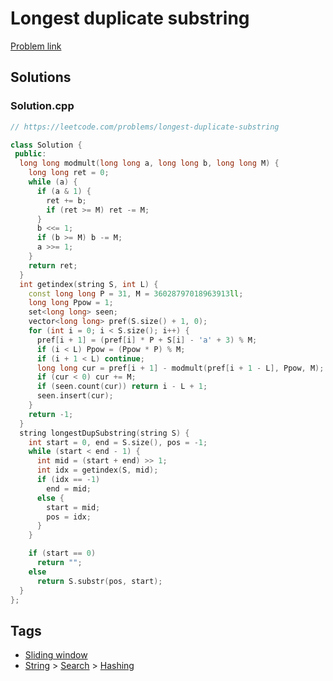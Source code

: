 # Longest duplicate substring

[Problem link](https://leetcode.com/problems/longest-duplicate-substring)

## Solutions


### Solution.cpp
```cpp
// https://leetcode.com/problems/longest-duplicate-substring

class Solution {
 public:
  long long modmult(long long a, long long b, long long M) {
    long long ret = 0;
    while (a) {
      if (a & 1) {
        ret += b;
        if (ret >= M) ret -= M;
      }
      b <<= 1;
      if (b >= M) b -= M;
      a >>= 1;
    }
    return ret;
  }
  int getindex(string S, int L) {
    const long long P = 31, M = 36028797018963913ll;
    long long Ppow = 1;
    set<long long> seen;
    vector<long long> pref(S.size() + 1, 0);
    for (int i = 0; i < S.size(); i++) {
      pref[i + 1] = (pref[i] * P + S[i] - 'a' + 3) % M;
      if (i < L) Ppow = (Ppow * P) % M;
      if (i + 1 < L) continue;
      long long cur = pref[i + 1] - modmult(pref[i + 1 - L], Ppow, M);
      if (cur < 0) cur += M;
      if (seen.count(cur)) return i - L + 1;
      seen.insert(cur);
    }
    return -1;
  }
  string longestDupSubstring(string S) {
    int start = 0, end = S.size(), pos = -1;
    while (start < end - 1) {
      int mid = (start + end) >> 1;
      int idx = getindex(S, mid);
      if (idx == -1)
        end = mid;
      else {
        start = mid;
        pos = idx;
      }
    }

    if (start == 0)
      return "";
    else
      return S.substr(pos, start);
  }
};
```
## Tags

* [Sliding window](/README.md#Sliding_window)
* [String](/README.md#String) > [Search](/README.md#String-Search) > [Hashing](/README.md#String-Search-Hashing)
